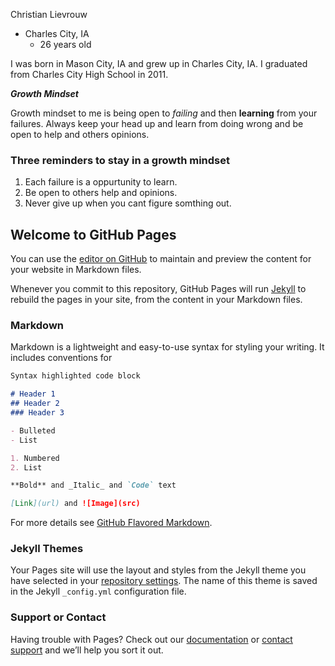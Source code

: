 Christian Lievrouw  
  - Charles City, IA
    - 26 years old

I was born in Mason City, IA and grew up in Charles City, IA. I graduated from Charles City High School in 2011.


***Growth Mindset***

Growth mindset to me is being open to *failing* and then **learning** from your failures. Always keep your head up and learn from doing wrong and be open to help and others opinions.
### Three reminders to stay in a growth mindset
  1. Each failure is a oppurtunity to learn.
  2. Be open to others help and opinions.
  3. Never give up when you cant figure somthing out.

## Welcome to GitHub Pages

You can use the [editor on GitHub](https://github.com/ChristianLievrouw/LearningJournal/edit/master/README.md) to maintain and preview the content for your website in Markdown files.

Whenever you commit to this repository, GitHub Pages will run [Jekyll](https://jekyllrb.com/) to rebuild the pages in your site, from the content in your Markdown files.

### Markdown

Markdown is a lightweight and easy-to-use syntax for styling your writing. It includes conventions for

```markdown
Syntax highlighted code block

# Header 1
## Header 2
### Header 3

- Bulleted
- List

1. Numbered
2. List

**Bold** and _Italic_ and `Code` text

[Link](url) and ![Image](src)
```

For more details see [GitHub Flavored Markdown](https://guides.github.com/features/mastering-markdown/).

### Jekyll Themes

Your Pages site will use the layout and styles from the Jekyll theme you have selected in your [repository settings](https://github.com/ChristianLievrouw/LearningJournal/settings). The name of this theme is saved in the Jekyll `_config.yml` configuration file.

### Support or Contact

Having trouble with Pages? Check out our [documentation](https://help.github.com/categories/github-pages-basics/) or [contact support](https://github.com/contact) and we’ll help you sort it out.
